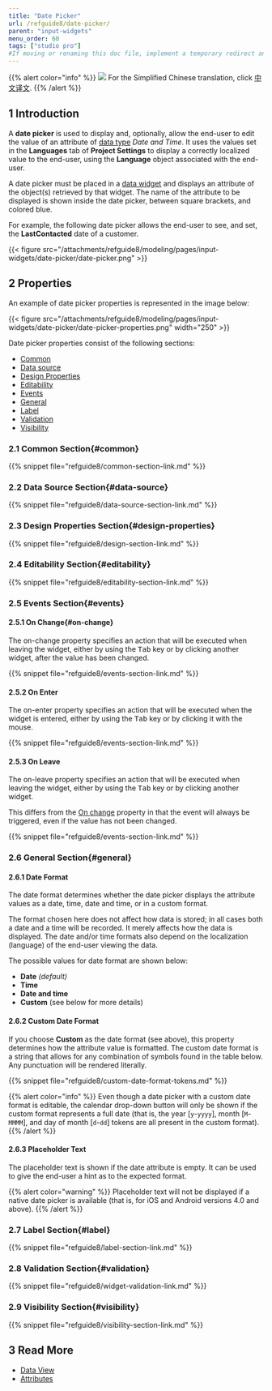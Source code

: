 ```yaml
---
title: "Date Picker"
url: /refguide8/date-picker/
parent: "input-widgets"
menu_order: 60
tags: ["studio pro"]
#If moving or renaming this doc file, implement a temporary redirect and let the respective team know they should update the URL in the product. See Mapping to Products for more details.
---
```


{{% alert color="info" %}}
<img src="attachments/chinese-translation/china.png" style="display: inline-block; margin: 0" /> For the Simplified Chinese translation, click [中文译文](https://cdn.mendix.tencent-cloud.com/documentation/refguide8/date-picker.pdf).
{{% /alert %}}

## 1 Introduction

A **date picker** is used to display and, optionally, allow the end-user to edit the value of an attribute of [data type](/refguide8/data-types/) *Date and Time*. It uses the values set in the **Languages** tab of **Project Settings** to display a correctly localized value to the end-user, using the **Language** object associated with the end-user.

A date picker must be placed in a [data widget](/refguide8/data-widgets/) and displays an attribute of the object(s) retrieved by that widget. The name of the attribute to be displayed is shown inside the date picker, between square brackets, and colored blue.

For example, the following date picker allows the end-user to see, and set, the **LastContacted** date of a customer.

{{< figure src="/attachments/refguide8/modeling/pages/input-widgets/date-picker/date-picker.png" >}}

## 2 Properties

An example of date picker properties is represented in the image below:

{{< figure src="/attachments/refguide8/modeling/pages/input-widgets/date-picker/date-picker-properties.png"   width="250"  >}}

Date picker properties consist of the following sections:

* [Common](#common)
* [Data source](#data-source)
* [Design Properties](#design-properties)
* [Editability](#editability)
* [Events](#events)
* [General](#general)
* [Label](#label)
* [Validation](#validation)
* [Visibility](#visibility)

### 2.1 Common Section{#common}

{{% snippet file="refguide8/common-section-link.md" %}}

### 2.2 Data Source Section{#data-source}

{{% snippet file="refguide8/data-source-section-link.md" %}}

### 2.3 Design Properties Section{#design-properties}

{{% snippet file="refguide8/design-section-link.md" %}} 

### 2.4 Editability Section{#editability}

{{% snippet file="refguide8/editability-section-link.md" %}}

### 2.5 Events Section{#events}

#### 2.5.1 On Change{#on-change}

The on-change property specifies an action that will be executed when leaving the widget, either by using the <kbd>Tab</kbd> key or by clicking another widget, after the value has been changed.

{{% snippet file="refguide8/events-section-link.md" %}}

#### 2.5.2 On Enter

The on-enter property specifies an action that will be executed when the widget is entered, either by using the <kbd>Tab</kbd> key or by clicking it with the mouse.

{{% snippet file="refguide8/events-section-link.md" %}}

#### 2.5.3 On Leave

The on-leave property specifies an action that will be executed when leaving the widget, either by using the <kbd>Tab</kbd> key or by clicking another widget.

This differs from the [On change](#on-change) property in that the event will always be triggered, even if the value has not been changed.

{{% snippet file="refguide8/events-section-link.md" %}}

### 2.6 General Section{#general}

#### 2.6.1 Date Format

The date format determines whether the date picker displays the attribute values as a date, time, date and time, or in a custom format.

The format chosen here does not affect how data is stored; in all cases both a date and a time will be recorded. It merely affects how the data is displayed. The date and/or time formats also depend on the localization (language) of the end-user viewing the data.

The possible values for date format are shown below:

* **Date** *(default)*
* **Time**
* **Date and time**
* **Custom** (see below for more details)

#### 2.6.2 Custom Date Format

If you choose **Custom** as the date format (see above), this property determines how the attribute value is formatted. The custom date format is a string that allows for any combination of symbols found in the table below. Any punctuation will be rendered literally.

{{% snippet file="refguide8/custom-date-format-tokens.md" %}}

{{% alert color="info" %}}
Even though a date picker with a custom date format is editable, the calendar drop-down button will only be shown if the custom format represents a full date (that is, the year [`y`-`yyyy`], month [`M`-`MMMM`], and day of month [`d`-`dd`] tokens are all present in the custom format).
{{% /alert %}}

#### 2.6.3 Placeholder Text

The placeholder text is shown if the date attribute is empty. It can be used to give the end-user a hint as to the expected format.

{{% alert color="warning" %}}
Placeholder text will not be displayed if a native date picker is available (that is, for iOS and Android versions 4.0 and above).
{{% /alert %}}

### 2.7 Label Section{#label}

{{% snippet file="refguide8/label-section-link.md" %}}

### 2.8 Validation Section{#validation}

{{% snippet file="refguide8/widget-validation-link.md" %}}

### 2.9 Visibility Section{#visibility}

{{% snippet file="refguide8/visibility-section-link.md" %}}

## 3 Read More

*   [Data View](/refguide8/data-view/)
*   [Attributes](/refguide8/attributes/)
